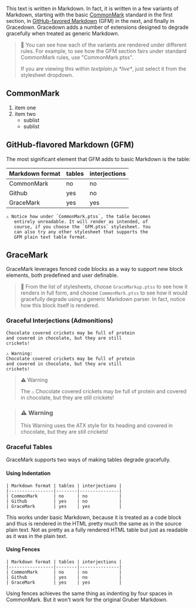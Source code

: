 This text is written in Markdown. In fact, it is written in a few
variants of Markdown, starting with the basic [CommonMark]
standard in the first section, in [GitHub-favored Markdown] (GFM)
in the next, and finally in Gracedown. Gracedown adds a number
of extensions designed to degrade gracefully when treated as
generic Markdown.


> 📌 You can see how each of the variants are rendered under different
> rules. For example, to see how the GFM section fairs under standard
> CommonMark rules, use "CommonMark.ptss".
> 
> If you are viewing this within *textplain.js \*live\**, just select it
> from the stylesheet dropdown.


CommonMark
----------

1. item one
2. item two
   - sublist
   - sublist



GitHub-flavored Markdown (GFM)
------------------------------

The most significant element that GFM adds to basic Markdown is
the table:

| Markdown format | tables | interjections |
|-----------------|--------|---------------|
| CommonMark      | no     | no            |
| Github          | yes    | no            |
| GraceMark       | yes    | yes           |

    ⚠️ Notice how under `CommonMark.ptss`, the table becomes 
       entirely unreadable. It will render as intended, of 
       course, if you choose the `GFM.ptss` stylesheet. You
       can also try any other stylesheet that supports the 
       GFM plain text table format.


GraceMark
---------

GraceMark leverages fenced code blocks as a way to support
new block elements, both predefined and user definable.

> 📌 From the list of stylesheets, choose `GraceMarkup.ptss`
>    to see how it renders in full form, and choose 
>    `CommonMark.ptss` to see how it would gracefully degrade
>    using a generic Markdown parser. In fact, notice how this 
>    block itself is rendered.

### Graceful Interjections (Admonitions)

``````````````````````````````````````` ⚠️
Chocolate covered crickets may be full of protein
and covered in chocolate, but they are still
crickets!
```````````````````````````````````````

``````````````````````````````````````` 
⚠️ Warning:
Chocolate covered crickets may be full of protein
and covered in chocolate, but they are still
crickets!
```````````````````````````````````````


> ⚠️ Warning
> 
> The `⚠️` Chocolate covered crickets may be full of protein
> and covered in chocolate, but they are still
> crickets!


> ### ⚠️ Warning
> This Warning uses the ATX style for its heading
> and covered in chocolate, but they are still
> crickets!

### Graceful Tables

GraceMark supports two ways of making tables degrade gracefully.

#### Using Indentation

    | Markdown format | tables | interjections |
    |-----------------|--------|---------------|
    | CommonMark      | no     | no            |
    | Github          | yes    | no            |
    | GraceMark       | yes    | yes           |

This works under basic Markdown, because it is treated as
a code block and thus is rendered in the HTML pretty 
much the same as in the source plain text. Not as pretty 
as a fully rendered HTML table but just as readable as it
was in the plain text.

#### Using Fences

```````````````````````````````````````````` Table 1
| Markdown format | tables | interjections |
|-----------------|--------|---------------|
| CommonMark      | no     | no            |
| Github          | yes    | no            |
| GraceMark       | yes    | yes           |
````````````````````````````````````````````

Using fences achieves the same thing as indenting by four
spaces in CommonMark. But it won't work for the original
Gruber Markdown.


[CommonMark]: https://commonmark.org
[GitHub-favored Markdown]: https://github/gfm
[GFM]: https://github/gfm
[TextPlain.js]: https://github.com/textplainly/textplain.js
[Plain Text Style Sheet]: https://github.com/textplainly/ptss
[PTSS]: https://github.com/textplainly/ptss
[PTSS IR]: https://github.com/textplainly/ptss-ir

